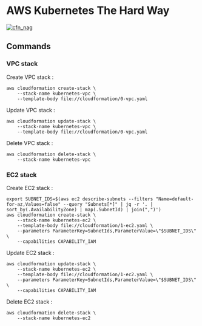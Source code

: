 # AWS Kubernetes The Hard Way

[![cfn_nag](https://github.com/varrocen/aws-kubernetes-the-hard-way/actions/workflows/cfn-nag.yaml/badge.svg?branch=main)](https://github.com/varrocen/aws-kubernetes-the-hard-way/actions/workflows/cfn-nag.yaml)

## Commands

### VPC stack

Create VPC stack :

````
aws cloudformation create-stack \
    --stack-name kubernetes-vpc \
    --template-body file://cloudformation/0-vpc.yaml
````

Update VPC stack :

````
aws cloudformation update-stack \
    --stack-name kubernetes-vpc \
    --template-body file://cloudformation/0-vpc.yaml
````

Delete VPC stack :

````
aws cloudformation delete-stack \
    --stack-name kubernetes-vpc
````

### EC2 stack

Create EC2 stack :

````
export SUBNET_IDS=$(aws ec2 describe-subnets --filters "Name=default-for-az,Values=false" --query "Subnets[*]" | jq -r '. | sort_by(.AvailabilityZone) | map(.SubnetId) | join(",")')
aws cloudformation create-stack \
    --stack-name kubernetes-ec2 \
    --template-body file://cloudformation/1-ec2.yaml \
    --parameters ParameterKey=SubnetIds,ParameterValue=\"$SUBNET_IDS\" \
    --capabilities CAPABILITY_IAM
````

Update EC2 stack :

````
aws cloudformation update-stack \
    --stack-name kubernetes-ec2 \
    --template-body file://cloudformation/1-ec2.yaml \
    --parameters ParameterKey=SubnetIds,ParameterValue=\"$SUBNET_IDS\" \
    --capabilities CAPABILITY_IAM
````

Delete EC2 stack :

````
aws cloudformation delete-stack \
    --stack-name kubernetes-ec2
````